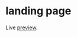 # landing page

Live [preview](https://bumblebee211196.github.io/the-odin-project/landing-page/index.html).

